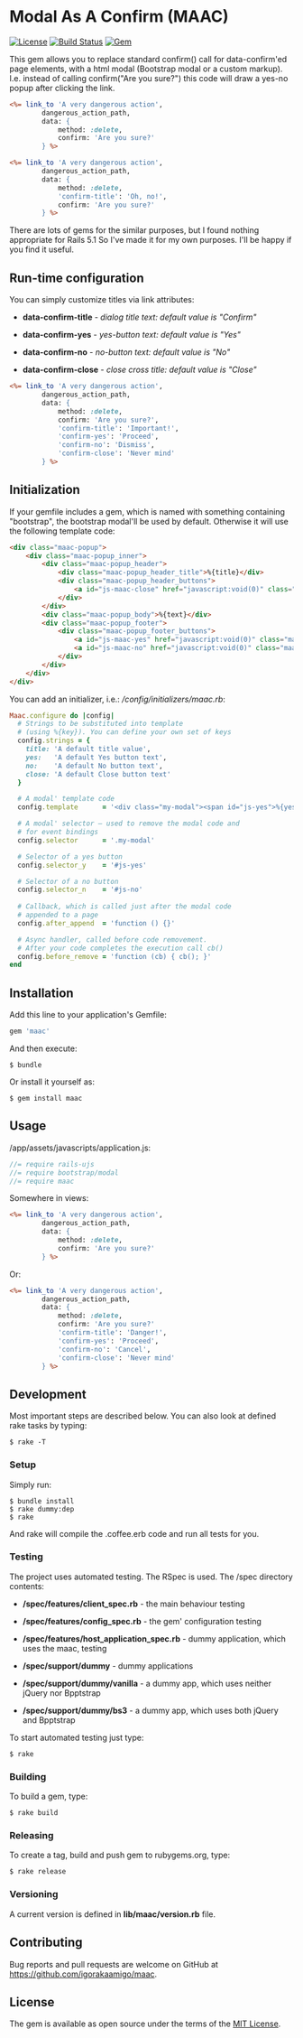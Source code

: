# Modal As A Confirm (MAAC)

[![License](https://img.shields.io/github/license/igorakaamigo/maac.svg)](https://github.com/igorakaamigo/maac/blob/master/MIT-LICENSE)
[![Build Status](https://img.shields.io/travis/igorakaamigo/maac/master.svg)](https://travis-ci.org/igorakaamigo/maac)
[![Gem](https://img.shields.io/gem/v/maac.svg)](https://rubygems.org/gems/maac)

This gem allows you to replace standard confirm() call for data-confirm'ed page elements,
with a html modal (Bootstrap modal or a custom markup). I.e. instead of calling confirm("Are you sure?") this code will draw
a yes-no popup after clicking the link.

```rhtml
<%= link_to 'A very dangerous action',
        dangerous_action_path,
        data: {
            method: :delete,
            confirm: 'Are you sure?'
        } %>
```

```rhtml
<%= link_to 'A very dangerous action',
        dangerous_action_path,
        data: {
            method: :delete,
            'confirm-title': 'Oh, no!',
            confirm: 'Are you sure?'
        } %>
``` 

There are lots of gems for the similar purposes, but I found nothing appropriate for Rails 5.1
So I've made it for my own purposes. I'll be happy if you find it useful.

## Run-time configuration
You can simply customize titles via link attributes:

- **data-confirm-title** - *dialog title text: default value is "Confirm"*

- **data-confirm-yes** - *yes-button text: default value is "Yes"*

- **data-confirm-no** - *no-button text: default value is "No"*

- **data-confirm-close** - *close cross title: default value is "Close"*

```rhtml
<%= link_to 'A very dangerous action',
        dangerous_action_path,
        data: {
            method: :delete,
            confirm: 'Are you sure?',
            'confirm-title': 'Important!',
            'confirm-yes': 'Proceed',
            'confirm-no': 'Dismiss',
            'confirm-close': 'Never mind'
        } %>
```

## Initialization
If your gemfile includes a gem, which is named with something containing "bootstrap",
the bootstrap modal'll be used by default. Otherwise it will use the following template code:

```html
<div class="maac-popup">
    <div class="maac-popup_inner">
        <div class="maac-popup_header">
            <div class="maac-popup_header_title">%{title}</div>
            <div class="maac-popup_header_buttons">
                <a id="js-maac-close" href="javascript:void(0)" class="maac-popup_header_buttons_button maac-popup_header_buttons_button__close">%{close}</a>
            </div>
        </div>
        <div class="maac-popup_body">%{text}</div>
        <div class="maac-popup_footer">
            <div class="maac-popup_footer_buttons">
                <a id="js-maac-yes" href="javascript:void(0)" class="maac-popup_footer_buttons_button maac-popup_footer_buttons_button__yes">%{yes}</a>
                <a id="js-maac-no" href="javascript:void(0)" class="maac-popup_footer_buttons_button maac-popup_footer_buttons_button__no">%{no}</a>
            </div>
        </div>
    </div>
</div>
```

You can add an initializer, i.e.:
*/config/initializers/maac.rb*:
```ruby
Maac.configure do |config|
  # Strings to be substituted into template
  # (using %{key}). You can define your own set of keys
  config.strings = {
    title: 'A default title value',
    yes:   'A default Yes button text',
    no:    'A default No button text',
    close: 'A default Close button text'
  }

  # A modal' template code
  config.template      = '<div class="my-modal"><span id="js-yes">%{yes}</span><span id="js-no">%{no}</span></div>'

  # A modal' selector – used to remove the modal code and
  # for event bindings 
  config.selector      = '.my-modal'

  # Selector of a yes button 
  config.selector_y    = '#js-yes'

  # Selector of a no button
  config.selector_n    = '#js-no'
  
  # Callback, which is called just after the modal code
  # appended to a page
  config.after_append  = 'function () {}'

  # Async handler, called before code removement.
  # After your code completes the execution call cb()
  config.before_remove = 'function (cb) { cb(); }'
end
```

## Installation

Add this line to your application's Gemfile:

```ruby
gem 'maac'
```

And then execute:

    $ bundle

Or install it yourself as:

    $ gem install maac

## Usage

/app/assets/javascripts/application.js:
```javascript
//= require rails-ujs
//= require bootstrap/modal
//= require maac
```

Somewhere in views:
```rhtml
<%= link_to 'A very dangerous action',
        dangerous_action_path,
        data: {
            method: :delete,
            confirm: 'Are you sure?'
        } %>
```

Or:
```rhtml
<%= link_to 'A very dangerous action',
        dangerous_action_path,
        data: {
            method: :delete,
            confirm: 'Are you sure?'
            'confirm-title': 'Danger!',
            'confirm-yes': 'Proceed',
            'confirm-no': 'Cancel',
            'confirm-close': 'Never mind'
        } %>
```

## Development

Most important steps are described below. You can also look at defined rake tasks by typing:

    $ rake -T

### Setup

Simply run:

    $ bundle install
    $ rake dummy:dep
    $ rake

And rake will compile the .coffee.erb code and run all tests for you.

### Testing

The project uses automated testing. The RSpec is used.
The /spec directory contents:

- **/spec/features/client_spec.rb** - the main behaviour testing
- **/spec/features/config_spec.rb** - the gem' configuration testing
- **/spec/features/host_application_spec.rb** - dummy application, which uses the maac, testing
 
- **/spec/support/dummy** - dummy applications
- **/spec/support/dummy/vanilla** - a dummy app, which uses neither jQuery nor Bpptstrap
- **/spec/support/dummy/bs3** - a dummy app, which uses both jQuery and Bpptstrap

To start automated testing just type:

    $ rake

### Building

To build a gem, type:

    $ rake build

### Releasing

To create a tag, build and push gem to rubygems.org, type:

    $ rake release

### Versioning

A current version is defined in **lib/maac/version.rb** file.

## Contributing

Bug reports and pull requests are welcome on GitHub at https://github.com/igorakaamigo/maac.

## License

The gem is available as open source under the terms of the [MIT License](https://opensource.org/licenses/MIT).

